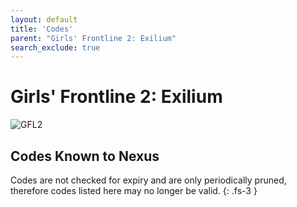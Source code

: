 ```yaml
---
layout: default
title: 'Codes'
parent: "Girls' Frontline 2: Exilium"
search_exclude: true
---
```


# Girls' Frontline 2: Exilium

![GFL2](https://cdn.discordapp.com/emojis/1356717156255006992.png)

## Codes Known to Nexus

Codes are not checked for expiry and are only periodically pruned, therefore codes listed here may no longer be valid.
{: .fs-3 }


